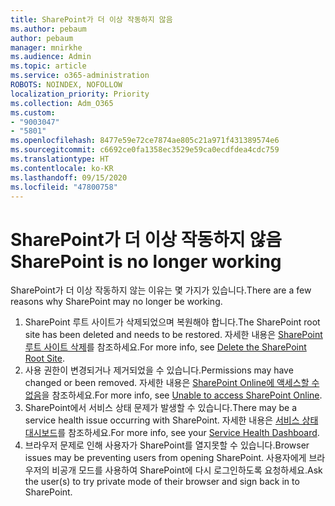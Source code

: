 ```yaml
---
title: SharePoint가 더 이상 작동하지 않음
ms.author: pebaum
author: pebaum
manager: mnirkhe
ms.audience: Admin
ms.topic: article
ms.service: o365-administration
ROBOTS: NOINDEX, NOFOLLOW
localization_priority: Priority
ms.collection: Adm_O365
ms.custom:
- "9003047"
- "5801"
ms.openlocfilehash: 8477e59e72ce7874ae805c21a971f431389574e6
ms.sourcegitcommit: c6692ce0fa1358ec3529e59ca0ecdfdea4cdc759
ms.translationtype: HT
ms.contentlocale: ko-KR
ms.lasthandoff: 09/15/2020
ms.locfileid: "47800758"
---
```

# <a name="sharepoint-is-no-longer-working"></a><span data-ttu-id="a9f2d-102">SharePoint가 더 이상 작동하지 않음</span><span class="sxs-lookup"><span data-stu-id="a9f2d-102">SharePoint is no longer working</span></span>

<span data-ttu-id="a9f2d-103">SharePoint가 더 이상 작동하지 않는 이유는 몇 가지가 있습니다.</span><span class="sxs-lookup"><span data-stu-id="a9f2d-103">There are a few reasons why SharePoint may no longer be working.</span></span>

1. <span data-ttu-id="a9f2d-104">SharePoint 루트 사이트가 삭제되었으며 복원해야 합니다.</span><span class="sxs-lookup"><span data-stu-id="a9f2d-104">The SharePoint root site has been deleted and needs to be restored.</span></span> <span data-ttu-id="a9f2d-105">자세한 내용은 [SharePoint 루트 사이트 삭제](https://docs.microsoft.com/sharepoint/troubleshoot/sites/url-that-resides-under-root-site-collection-is-broken)를 참조하세요.</span><span class="sxs-lookup"><span data-stu-id="a9f2d-105">For more info, see [Delete the SharePoint Root Site](https://docs.microsoft.com/sharepoint/troubleshoot/sites/url-that-resides-under-root-site-collection-is-broken).</span></span>
2. <span data-ttu-id="a9f2d-106">사용 권한이 변경되거나 제거되었을 수 있습니다.</span><span class="sxs-lookup"><span data-stu-id="a9f2d-106">Permissions may have changed or been removed.</span></span> <span data-ttu-id="a9f2d-107">자세한 내용은 [SharePoint Online에 액세스할 수 없음](https://docs.microsoft.com/sharepoint/troubleshoot/sharing-and-permissions/sharepoint-online-inaccessible)을 참조하세요.</span><span class="sxs-lookup"><span data-stu-id="a9f2d-107">For more info, see [Unable to access SharePoint Online](https://docs.microsoft.com/sharepoint/troubleshoot/sharing-and-permissions/sharepoint-online-inaccessible).</span></span>
3. <span data-ttu-id="a9f2d-108">SharePoint에서 서비스 상태 문제가 발생할 수 있습니다.</span><span class="sxs-lookup"><span data-stu-id="a9f2d-108">There may be a service health issue occurring with SharePoint.</span></span> <span data-ttu-id="a9f2d-109">자세한 내용은 [서비스 상태 대시보드](https://admin.microsoft.com/AdminPortal/Home#/servicehealth)를 참조하세요.</span><span class="sxs-lookup"><span data-stu-id="a9f2d-109">For more info, see your [Service Health Dashboard](https://admin.microsoft.com/AdminPortal/Home#/servicehealth).</span></span>
4. <span data-ttu-id="a9f2d-110">브라우저 문제로 인해 사용자가 SharePoint를 열지못할 수 있습니다.</span><span class="sxs-lookup"><span data-stu-id="a9f2d-110">Browser issues may be preventing users from opening SharePoint.</span></span> <span data-ttu-id="a9f2d-111">사용자에게 브라우저의 비공개 모드를 사용하여 SharePoint에 다시 로그인하도록 요청하세요.</span><span class="sxs-lookup"><span data-stu-id="a9f2d-111">Ask the user(s) to try private mode of their browser and sign back in to SharePoint.</span></span>
